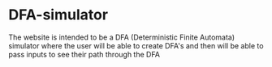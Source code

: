 # DFA-simulator
The website is intended to be a DFA (Deterministic Finite Automata) simulator where the user will be able to create DFA's and then will be able to pass inputs to see their path through the DFA 
